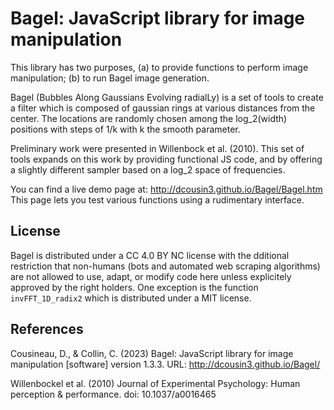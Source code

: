 Bagel: JavaScript library for image manipulation
==

This library has two purposes, (a) to provide functions to perform image manipulation;
(b) to run Bagel image generation.

Bagel (Bubbles Along Gaussians Evolving radialLy) is a set of tools to create a filter 
which is composed of gaussian rings at various distances from the center. The locations 
are randomly chosen among the log_2(width) positions with steps of 1/k with k the smooth 
parameter.

Preliminary work were presented in Willenbock et al. (2010). This set of tools expands on
this work by providing functional JS code, and by offering a slightly different sampler
based on a log_2 space of frequencies.
   
You can find a live demo page at: http://dcousin3.github.io/Bagel/Bagel.htm This page lets you
test various functions using a rudimentary interface.

   
## License
Bagel is distributed under a CC 4.0 BY NC license with the dditional restriction that 
non-humans (bots and automated web scraping algorithms) are not allowed to use, adapt, 
or modify code here unless explicitely approved by the right holders.
One exception is the function `invFFT_1D_radix2` which is distributed under a MIT license.

 
## References

Cousineau, D., & Collin, C. (2023) Bagel: JavaScript library for image manipulation [software]
    version 1.3.3. URL: http://dcousin3.github.io/Bagel/

Willenbockel et al. (2010) Journal of Experimental Psychology: Human perception & 
		performance. doi: 10.1037/a0016465 